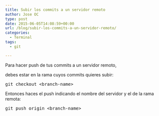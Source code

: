 ```yaml
---
title: Subir los commits a un servidor remoto
author: Jose OC
type: post
date: 2015-06-05T14:08:59+00:00
url: /blog/subir-los-commits-a-un-servidor-remoto/
categories:
  - Terminal
tags:
  - git

---
```

Para hacer push de tus commits a un servidor remoto,

debes estar en la rama cuyos commits quieres subir:

<pre class="lang:sh decode:true ">git checkout &lt;branch-name&gt;</pre>

Entonces haces el push indicando el nombre del servidor y el de la rama remota:

<pre class="lang:sh decode:true ">git push origin &lt;branch-name&gt;</pre>

&nbsp;